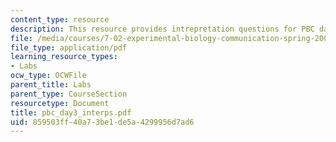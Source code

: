 ```yaml
---
content_type: resource
description: This resource provides intrepretation questions for PBC day 3.
file: /media/courses/7-02-experimental-biology-communication-spring-2005/859503ff40a73be1de5a4299956d7ad6_pbc_day3_interps.pdf
file_type: application/pdf
learning_resource_types:
- Labs
ocw_type: OCWFile
parent_title: Labs
parent_type: CourseSection
resourcetype: Document
title: pbc_day3_interps.pdf
uid: 859503ff-40a7-3be1-de5a-4299956d7ad6
---
```


